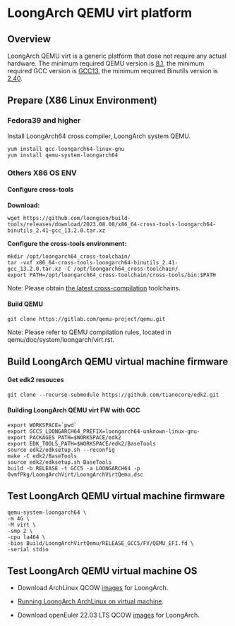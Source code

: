 # LoongArch QEMU virt platform

## Overview

  LoongArch QEMU virt is a generic platform that dose not require any actual hardware.
  The minimum required QEMU version is [8.1](https://gitlab.com/qemu-project/qemu/-/tags), the minimum required GCC version is [GCC13](https://gcc.gnu.org/gcc-13/), the minimum required Binutils version is [2.40](https://ftp.gnu.org/gnu/binutils/).

## Prepare (X86 Linux Environment)

### Fedora39 and higher
Install LoongArch64 cross compiler, LoongArch system QEMU.

    yum install gcc-loongarch64-linux-gnu
    yum install qemu-system-loongarch64

### Others X86 OS ENV
#### Configure cross-tools

**Download:**

    wget https://github.com/loongson/build-tools/releases/download/2023.08.08/x86_64-cross-tools-loongarch64-binutils_2.41-gcc_13.2.0.tar.xz

**Configure the cross-tools environment:**

    mkdir /opt/loongarch64_cross-toolchain/
    tar -vxf x86_64-cross-tools-loongarch64-binutils_2.41-gcc_13.2.0.tar.xz -C /opt/loongarch64_cross-toolchain/
    export PATH=/opt/loongarch64_cross-toolchain/cross-tools/bin:$PATH

Note: Please obtain [the latest cross-compilation](https://github.com/loongson/build-tools) toolchains.

#### Build QEMU

    git clone https://gitlab.com/qemu-project/qemu.git

Note: Please refer to QEMU compilation rules, located in qemu/doc/system/loongarch/virt.rst.


## Build LoongArch QEMU virtual machine firmware
#### Get edk2 resouces

    git clone --recurse-submodule https://github.com/tianocore/edk2.git

#### Building LoongArch QEMU virt FW with GCC

    export WORKSPACE=`pwd`
    export GCC5_LOONGARCH64_PREFIX=loongarch64-unknown-linux-gnu-
    export PACKAGES_PATH=$WORKSPACE/edk2
    export EDK_TOOLS_PATH=$WORKSPACE/edk2/BaseTools
    source edk2/edksetup.sh --reconfig
    make -C edk2/BaseTools
    source edk2/edksetup.sh BaseTools
    build -b RELEASE -t GCC5 -a LOONGARCH64 -p OvmfPkg/LoongArchVirt/LoongArchVirtQemu.dsc

## Test LoongArch QEMU virtual machine firmware
    qemu-system-loongarch64 \
    -m 4G \
    -M virt \
    -smp 2 \
    -cpu la464 \
    -bios Build/LoongArchVirtQemu/RELEASE_GCC5/FV/QEMU_EFI.fd \
    -serial stdio

## Test LoongArch QEMU virtual machine OS

* Download ArchLinux QCOW [images](https://mirrors.pku.edu.cn/loongarch/archlinux/images) for LoongArch.

* [Running LoongArch ArchLinux on virtual machine](https://mirrors.pku.edu.cn/loongarch/archlinux/images/README.html).

* Download openEuler 22.03 LTS QCOW [images](https://mirrors.nju.edu.cn/openeuler/openEuler-22.03-LTS/virtual_machine_img/loongarch64/openEuler-22.03-LTS-LoongArch-loongarch64.qcow2.xz) for LoongArch.
